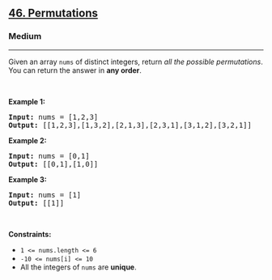 <h2><a href="https://leetcode.com/problems/permutations/">46. Permutations</a></h2><h3>Medium</h3><hr><div style="user-select: auto;"><p style="user-select: auto;">Given an array <code style="user-select: auto;">nums</code> of distinct integers, return <em style="user-select: auto;">all the possible permutations</em>. You can return the answer in <strong style="user-select: auto;">any order</strong>.</p>

<p style="user-select: auto;">&nbsp;</p>
<p style="user-select: auto;"><strong class="example" style="user-select: auto;">Example 1:</strong></p>
<pre style="user-select: auto;"><strong style="user-select: auto;">Input:</strong> nums = [1,2,3]
<strong style="user-select: auto;">Output:</strong> [[1,2,3],[1,3,2],[2,1,3],[2,3,1],[3,1,2],[3,2,1]]
</pre><p style="user-select: auto;"><strong class="example" style="user-select: auto;">Example 2:</strong></p>
<pre style="user-select: auto;"><strong style="user-select: auto;">Input:</strong> nums = [0,1]
<strong style="user-select: auto;">Output:</strong> [[0,1],[1,0]]
</pre><p style="user-select: auto;"><strong class="example" style="user-select: auto;">Example 3:</strong></p>
<pre style="user-select: auto;"><strong style="user-select: auto;">Input:</strong> nums = [1]
<strong style="user-select: auto;">Output:</strong> [[1]]
</pre>
<p style="user-select: auto;">&nbsp;</p>
<p style="user-select: auto;"><strong style="user-select: auto;">Constraints:</strong></p>

<ul style="user-select: auto;">
	<li style="user-select: auto;"><code style="user-select: auto;">1 &lt;= nums.length &lt;= 6</code></li>
	<li style="user-select: auto;"><code style="user-select: auto;">-10 &lt;= nums[i] &lt;= 10</code></li>
	<li style="user-select: auto;">All the integers of <code style="user-select: auto;">nums</code> are <strong style="user-select: auto;">unique</strong>.</li>
</ul>
</div>